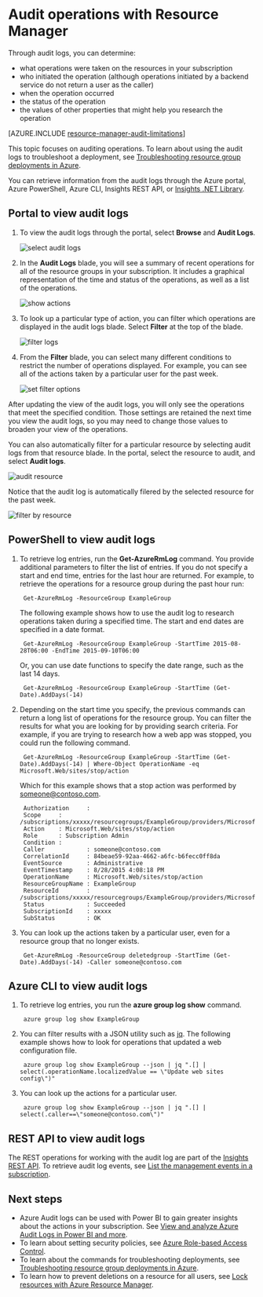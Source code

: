 <properties
	pageTitle="Audit operations with Resource Manager | Microsoft Azure"
	description="Use the audit log in Resource Manager to review user actions and errors. Shows Azure Portal PowerShell, Azure CLI, and REST."
	services="azure-resource-manager"
	documentationCenter=""
	authors="tfitzmac"
	manager="timlt"
	editor="tysonn"/>

<tags
	ms.service="azure-resource-manager"
	ms.workload="multiple"
	ms.tgt_pltfrm="na"
	ms.devlang="na"
	ms.topic="article"
	ms.date="03/21/2016"
	ms.author="tomfitz"/>

# Audit operations with Resource Manager

Through audit logs, you can determine:

- what operations were taken on the resources in your subscription
- who initiated the operation (although operations initiated by a backend service do not return a user as the caller)
- when the operation occurred
- the status of the operation
- the values of other properties that might help you research the operation

[AZURE.INCLUDE [resource-manager-audit-limitations](../includes/resource-manager-audit-limitations.md)]

This topic focuses on auditing operations. To learn about using the audit logs to troubleshoot a deployment, see [Troubleshooting resource group deployments in Azure](resource-manager-troubleshoot-deployments-portal.md).

You can retrieve information from the audit logs through the Azure portal, Azure PowerShell, Azure CLI, Insights REST API, or [Insights .NET Library](https://www.nuget.org/packages/Microsoft.Azure.Insights/).

## Portal to view audit logs

1. To view the audit logs through the portal, select **Browse** and **Audit Logs**.

    ![select audit logs](./media/resource-group-audit/select-audit-logs.png)

2. In the **Audit Logs** blade, you will see a summary of recent operations for all of the resource groups in your subscription. It includes a graphical representation of the time and status of the operations, as well as a list of the operations.

    ![show actions](./media/resource-group-audit/audit-summary.png)

3. To look up a particular type of action, you can filter which operations are displayed in the audit logs blade. Select **Filter** at the top of the blade.

    ![filter logs](./media/resource-group-audit/filter-logs.png)

4. From the **Filter** blade, you can select many different conditions to restrict the number of operations displayed. For example, you can see all of the actions taken by a particular user for the past week.

    ![set filter options](./media/resource-group-audit/set-filter.png)

After updating the view of the audit logs, you will only see the operations that meet the specified condition. Those settings are retained the next time you view the audit logs, so you may need to change those values to broaden your view of the operations.

You can also automatically filter for a particular resource by selecting audit logs from that resource blade. In the portal, select the resource to audit, and select **Audit logs**.

![audit resource](./media/resource-group-audit/audit-by-resource.png)

Notice that the audit log is automatically filered by the selected resource for the past week.

![filter by resource](./media/resource-group-audit/filtered-by-resource.png)

## PowerShell to view audit logs

1. To retrieve log entries, run the **Get-AzureRmLog** command. You provide additional parameters to filter the list of entries. If you do not specify a start and end time, entries for the last hour are returned.
For example, to retrieve the operations for a resource group during the past hour run:

        Get-AzureRmLog -ResourceGroup ExampleGroup

    The following example shows how to use the audit log to research operations taken during a specified time. The start and end dates are specified in a date format.

        Get-AzureRmLog -ResourceGroup ExampleGroup -StartTime 2015-08-28T06:00 -EndTime 2015-09-10T06:00

    Or, you can use date functions to specify the date range, such as the last 14 days.

        Get-AzureRmLog -ResourceGroup ExampleGroup -StartTime (Get-Date).AddDays(-14)

2. Depending on the start time you specify, the previous commands can return a long list of operations for the resource group. You can filter the results for what you are looking for by providing search criteria. For example, if you
are trying to research how a web app was stopped, you could run the following command.  

        Get-AzureRmLog -ResourceGroup ExampleGroup -StartTime (Get-Date).AddDays(-14) | Where-Object OperationName -eq Microsoft.Web/sites/stop/action
        
    Which for this example shows that a stop action was performed by someone@contoso.com. 
        
        Authorization     :
        Scope     : /subscriptions/xxxxx/resourcegroups/ExampleGroup/providers/Microsoft.Web/sites/ExampleSite
        Action    : Microsoft.Web/sites/stop/action
        Role      : Subscription Admin
        Condition :
        Caller            : someone@contoso.com
        CorrelationId     : 84beae59-92aa-4662-a6fc-b6fecc0ff8da
        EventSource       : Administrative
        EventTimestamp    : 8/28/2015 4:08:18 PM
        OperationName     : Microsoft.Web/sites/stop/action
        ResourceGroupName : ExampleGroup
        ResourceId        : /subscriptions/xxxxx/resourcegroups/ExampleGroup/providers/Microsoft.Web/sites/ExampleSite
        Status            : Succeeded
        SubscriptionId    : xxxxx
        SubStatus         : OK

3. You can look up the actions taken by a particular user, even for a resource group that no longer exists.

        Get-AzureRmLog -ResourceGroup deletedgroup -StartTime (Get-Date).AddDays(-14) -Caller someone@contoso.com

## Azure CLI to view audit logs

1. To retrieve log entries, you run the **azure group log show** command.

        azure group log show ExampleGroup

2. You can filter results with a JSON utility such as [jq](http://stedolan.github.io/jq/download/). The following example shows how to look for operations that updated a web configuration file.

        azure group log show ExampleGroup --json | jq ".[] | select(.operationName.localizedValue == \"Update web sites config\")"

3. You can look up the actions for a particular user.

        azure group log show ExampleGroup --json | jq ".[] | select(.caller==\"someone@contoso.com\")"

## REST API to view audit logs

The REST operations for working with the audit log are part of the [Insights REST API](https://msdn.microsoft.com/library/azure/dn931943.aspx). To retrieve audit log events, see [List the management events in a subscription](https://msdn.microsoft.com/library/azure/dn931934.aspx).

## Next steps

- Azure Audit logs can be used with Power BI to gain greater insights about the actions in your subscription. See [View and analyze Azure Audit Logs in Power BI and more](https://azure.microsoft.com/blog/analyze-azure-audit-logs-in-powerbi-more/).
- To learn about setting security policies, see [Azure Role-based Access Control](./active-directory/role-based-access-control-configure.md).
- To learn about the commands for troubleshooting deployments, see [Troubleshooting resource group deployments in Azure](resource-manager-troubleshoot-deployments-portal.md).
- To learn how to prevent deletions on a resource for all users, see [Lock resources with Azure Resource Manager](resource-group-lock-resources.md).

